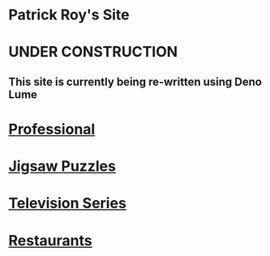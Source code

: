 # Patrick Roy's Site

# UNDER CONSTRUCTION

## This site is currently being re-written using Deno Lume

# [Professional](./professional)

# [Jigsaw Puzzles](./jigsaw-puzzles)

# [Television Series](./television-series)

# [Restaurants](./restaurants)
